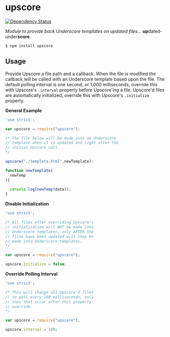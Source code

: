 # upscore

[![Dependency Status](https://david-dm.org/metaceo/nodejs.upscore.svg)](https://david-dm.org/metaceo/nodejs.upscore)

*Module to provide back Underscore templates on updated files...* **up**dated-under**score**.

```
$ npm install upscore
```

## Usage

Provide Upscore a file path and a callback. When the file is modified the callback will be called with an Underscore template based upon the file. The default polling interval is one second, or 1,000 milliseconds, override this with Upscore's `.interval` property before Upscore'ing a file. Upscore'd files are automatically initialized, override this with Upscore's `.initialize` property.

**General Example**

```javascript
'use strict';

var upscore = require("upscore");

/* The file below will be made into an Underscore
// template when it is updated and right after the
// initial Upscore call.
*/

upscore("./template.html",newTemplate);

function newTemplate(
  newTemp
){
  
  console.log(newTemp(data));
}
```

**Disable Initialization**

```javascript
'use strict';

/* All files after overriding Upscore's
// initialization will NOT be made into
// Underscore templates, only AFTER the
// files have been updated will they be
// made into Underscore templates.
*/

var upscore = require("upscore");

upscore.initialize = false;
```

**Override Polling Interval**

```javascript
'use strict';

/* This will change all Upscore'd files
// to poll every 100 milliseconds, only
// ones that occur after this property
// override.
*/

var upscore = require("upscore");

upscore.interval = 100;
```
